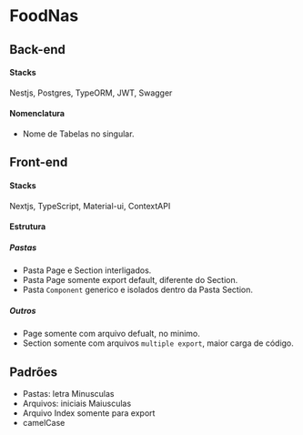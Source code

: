 # FoodNas

## Back-end

#### Stacks

Nestjs, Postgres, TypeORM, JWT, Swagger

#### Nomenclatura

- Nome de Tabelas no singular.

## Front-end

#### Stacks

Nextjs, TypeScript, Material-ui, ContextAPI

#### Estrutura

##### Pastas

- Pasta Page e Section interligados.
- Pasta Page somente export default, diferente do Section.
- Pasta `Component` generico e isolados dentro da Pasta Section.

##### Outros

- Page somente com arquivo defualt, no minimo.
- Section somente com arquivos `multiple export`, maior carga de código.

## Padrões

- Pastas: letra Minusculas
- Arquivos: iniciais Maiusculas
- Arquivo Index somente para export
- camelCase
